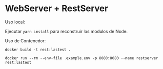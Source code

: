 # WebServer + RestServer

Uso local:

Ejecutar ```yarn install``` para reconstruir los modulos de Node.


Uso de Contenedor:

```docker build -t rest:lastest .```

```docker run --rm --env-file .example.env -p 8080:8080 --name restserver rest:lastest```
